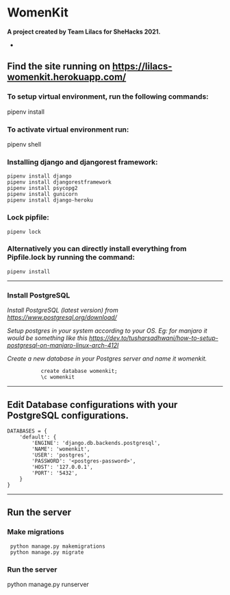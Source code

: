 # WomenKit

**A project created by Team Lilacs for SheHacks 2021.**

- 

**Find the site running on https://lilacs-womenkit.herokuapp.com/**
- 

### To setup virtual environment, run the following commands:
pipenv install

### To activate virtual environment run:
pipenv shell

### Installing django and djangorest framework:
```
pipenv install django
pipenv install djangorestframework
pipenv install psycopg2
pipenv install gunicorn
pipenv install django-heroku
```

### Lock pipfile:
```
pipenv lock
```
### Alternatively you can directly install everything from Pipfile.lock by running the command: 
```
pipenv install
```

---
### Install PostgreSQL
 _Install PostgreSQL (latest version) from https://www.postgresql.org/download/_

 _Setup postgres in your system according to your OS. Eg: for manjaro it would be something like this https://dev.to/tusharsadhwani/how-to-setup-postgresql-on-manjaro-linux-arch-412l_

 _Create a new database in your Postgres server and name it womenkit._
 ```
            create database womenkit;
            \c womenkit
  ```
---
## Edit Database configurations with your PostgreSQL configurations.
```
DATABASES = {
    'default': {
        'ENGINE': 'django.db.backends.postgresql',
        'NAME': 'womenkit',
        'USER': 'postgres',
        'PASSWORD': '<postgres-password>',
        'HOST': '127.0.0.1',
        'PORT': '5432',
    }
}
```
--- 
## Run the server

 ### Make migrations
 ```
  python manage.py makemigrations
  python manage.py migrate
 ```
 ### Run the server
  python manage.py runserver




